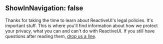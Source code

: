 ShowInNavigation: false
---
Thanks for taking the time to learn about ReactiveUI's legal policies. It's important stuff. This is where you'll find information about how we protect your privacy, what you can and can't do with ReactiveUI. If you still have questions after reading them, <a href="mailto:hello@reactiveui.net">drop us a line</a>.

